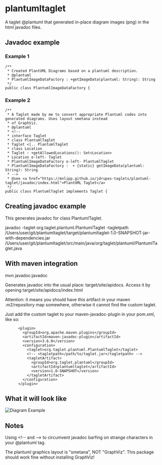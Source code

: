 # plantumltaglet
 
A taglet @plantuml that generated in-place diagram images (png) in the html javadoc files.

## Javadoc example 

### Example 1
```
/**
 * Created PlantUML Diagrams based on a plantuml description.
 * @plantuml
 * PlantumlImageDataFactory : +getImageData(plantuml: String): String
 */
public class PlantumlImageDataFactory {
```
### Example 2 
```
/**
 * A Taglet made by me to convert appropriate Plantuml codes into generated diagrams. Uses layout smetana instead
 * of GraphViz.
 * @plantuml
 * <!--
 * interface Taglet
 * class PlantumlTaglet
 * Taglet <|.. PlantumlTaglet
 * class Location
 * Taglet : +getAllowedLocations(): Set<Location>
 * Location o-left- Taglet
 * PlantumlImageDataFactory o-left- PlantumlTaglet
 * PlantumlImageDataFactory :  + {static} getImageData(plantuml: String): String
 * -->
 * @see <a href="https://mnlipp.github.io/jdrupes-taglets/plantuml-taglet/javadoc/index.html">PlantUML Taglet</a>
 */
public class PlantumlTaglet implements Taglet {
```
## Creating javadoc example 

This generates javadoc for class PlantumlTaglet.

javadoc -taglet org.taglet.plantuml.PlantumlTaglet -tagletpath /Users/user/git/plantumltaglet/target/plantumltaglet-1.0-SNAPSHOT-jar-with-dependencies.jar  /Users/user/git/plantumltaglet/src/main/java/org/taglet/plantuml/PlantumlTaglet.java

## With maven integration 

mvn javadoc:javadoc

Generates javadoc into the usual place: target/site/apidocs. Access it by opening target/site/apidocs/index.html

Attention: it means you should have this artifact in your maven .m2/repository map somewhere, otherwise it cannot find 
the custom taglet.

Just add the custom taglet to your maven-javadoc-plugin in your pom.xml, like so:
```
      <plugin>
        <groupId>org.apache.maven.plugins</groupId>
        <artifactId>maven-javadoc-plugin</artifactId>
        <version>3.6.0</version>
        <configuration>
          <taglet>org.taglet.plantuml.PlantumlTaglet</taglet>
          <!-- <tagletpath>/path/to/taglet.jar</tagletpath> -->
          <tagletArtifact>
            <groupId>org.taglet.plantuml</groupId>
            <artifactId>plantumltaglet</artifactId>
            <version>1.0-SNAPSHOT</version>
          </tagletArtifact>
        </configuration>
      </plugin>
```
## What it will look like

![Diagram Example](https://blogger.googleusercontent.com/img/b/R29vZ2xl/AVvXsEj7JMkM5dYXzE70azDOl-ErHfhotaLgXoi4UenldFzFGUP4faYgtqWuObCaB_Z9_9EbpDEk44mOXDRDeaInjFLzVE0VnCVzeX88HVUuULAN7CXsjrSjhF2qKV67lAqNwuqn_HQsR2HzoOUuipyO9FVAgUK6g7Q0XrBZ9DBbRhuo5OztodFmMkNwJvItaaGd/s880/Screenshot%202023-10-03%20at%2009.08.33.png)

## Notes 

Using &lt;!-- and --&gt; to circumvent javadoc barfing on strange characters in your @plantuml tag.

The plantuml graphics layout is "smetana", NOT "GraphViz". This package should work fine without installing GraphViz!
